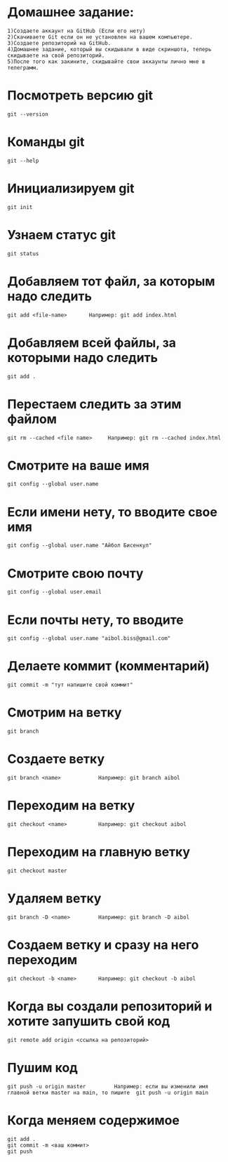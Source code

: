 # Домашнее задание:
```````````````````
1)Создаете аккаунт на GitHub (Если его нету)
2)Скачиваете Git если он не установлен на вашем компьютере.
3)Создаете репозиторий на GitHub.
4)Домашнее задание, который вы скидывали в виде скриншота, теперь скидываете на свой репозиторий.
5)После того как закините, скидывайте свои аккаунты лично мне в телеграмм.
```````````````````


# Посмотреть версию git
```````````````````````
git --version
```````````````````````

# Команды git
```````````````````````
git --help
```````````````````````

# Инициализируем git
```````````````````````
git init
```````````````````````

#  Узнаем статус git
```````````````````````
git status
```````````````````````

# Добавляем тот файл, за которым надо следить
``````````````````````````````````````````````````````
git add <file-name>       Например: git add index.html
``````````````````````````````````````````````````````

# Добавляем всей файлы, за которыми надо следить
``````````````````````````````````````````````````````
git add .
``````````````````````````````````````````````````````

# Перестаем следить за этим файлом
````````````````````````````````````````````````````````````````````
git rm --cached <file name>     Например: git rm --cached index.html
````````````````````````````````````````````````````````````````````

# Смотрите на ваше имя
````````````````````````````````````````````````````````````````````
git config --global user.name
````````````````````````````````````````````````````````````````````

# Если имени нету, то вводите свое имя
````````````````````````````````````````````````````````````````````
git config --global user.name "Айбол Бисенкул"
````````````````````````````````````````````````````````````````````

# Смотрите свою почту
````````````````````````````````````````````````````````````````````
git config --global user.email
````````````````````````````````````````````````````````````````````

# Если почты нету, то вводите
````````````````````````````````````````````````````````````````````
git config --global user.name "aibol.biss@gmail.com"
````````````````````````````````````````````````````````````````````

# Делаете коммит (комментарий)
````````````````````````````````````````
git commit -m "тут напишите свой коммит"    
````````````````````````````````````````




# Смотрим на ветку
````````````````````````````````````````````````````````````````````
git branch
````````````````````````````````````````````````````````````````````

# Создаете ветку
````````````````````````````````````````````````````````````````````
git branch <name>            Например: git branch aibol
````````````````````````````````````````````````````````````````````

# Переходим на ветку
````````````````````````````````````````````````````````````````````
git checkout <name>          Например: git checkout aibol
````````````````````````````````````````````````````````````````````

# Переходим на главную ветку
````````````````````````````````````````````````````````````````````
git checkout master        
````````````````````````````````````````````````````````````````````

# Удаляем ветку
````````````````````````````````````````````````````````````````````
git branch -D <name>         Например: git branch -D aibol 
````````````````````````````````````````````````````````````````````

# Создаем ветку и сразу на него переходим
````````````````````````````````````````````````````````````````````
git checkout -b <name>       Например: git checkout -b aibol
````````````````````````````````````````````````````````````````````



# Когда вы создали репозиторий и хотите запушить свой код
````````````````````````````````````````````````````````````````````
git remote add origin <ссылка на репозиторий>
````````````````````````````````````````````````````````````````````

# Пушим код
`````````````````````````````````````````````````````````````````````````````````````````````````````````````````````````````````
git push -u origin master         Например: если вы изменили имя главной ветки master нa main, то пишите  git push -u origin main 
`````````````````````````````````````````````````````````````````````````````````````````````````````````````````````````````````


# Когда меняем содержимое
````````````````````````````````````````````````````````````````````
git add .
git commit -m <ваш коммит>
git push
````````````````````````````````````````````````````````````````````

